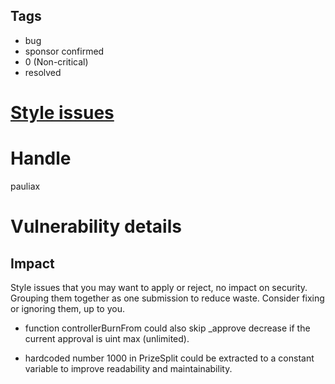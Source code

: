 ## Tags

- bug
- sponsor confirmed
- 0 (Non-critical)
- resolved

# [Style issues](https://github.com/code-423n4/2021-10-pooltogether-findings/issues/52) 

# Handle

pauliax


# Vulnerability details

## Impact
Style issues that you may want to apply or reject, no impact on security. Grouping them together as one submission to reduce waste. Consider fixing or ignoring them, up to you.

* function controllerBurnFrom could also skip _approve decrease if the current approval is uint max (unlimited).

* hardcoded number 1000 in PrizeSplit could be extracted to a constant variable to improve readability and maintainability.

